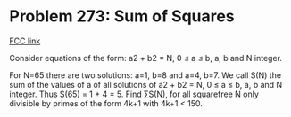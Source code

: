 # Problem 273: Sum of Squares

[FCC link](https://www.freecodecamp.org/learn/coding-interview-prep/project-euler/problem-273-sum-of-squares)

Consider equations of the form: a2 + b2 = N, 0 ≤ a ≤ b, a, b and N integer.

For N=65 there are two solutions: a=1, b=8 and a=4, b=7. We call S(N) the sum of
the values of a of all solutions of a2 + b2 = N, 0 ≤ a ≤ b, a, b and N integer.
Thus S(65) = 1 + 4 = 5. Find ∑S(N), for all squarefree N only divisible by
primes of the form 4k+1 with 4k+1 < 150.
